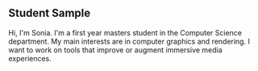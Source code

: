 ## Student Sample


Hi, I'm Sonia. I'm a first year masters student in the Computer Science department. My main interests are in computer graphics and rendering. I want to work on tools that improve or augment immersive media experiences.   
